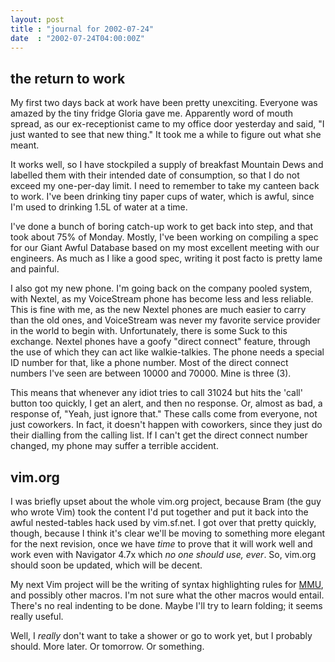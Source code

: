 ```yaml
---
layout: post
title : "journal for 2002-07-24"
date  : "2002-07-24T04:00:00Z"
---
```

## the return to work

My first two days back at work have been pretty unexciting.  Everyone was amazed by the tiny fridge Gloria gave me.  Apparently word of mouth spread, as our ex-receptionist came to my office door yesterday and said, "I just wanted to see that new thing."  It took me a while to figure out what she meant.

It works well, so I have stockpiled a supply of breakfast Mountain Dews and labelled them with their intended date of consumption, so that I do not exceed my one-per-day limit.  I need to remember to take my canteen back to work. I've been drinking tiny paper cups of water, which is awful, since I'm used to drinking 1.5L of water at a time.

I've done a bunch of boring catch-up work to get back into step, and that took about 75% of Monday.  Mostly, I've been working on compiling a spec for our Giant Awful Database based on my most excellent meeting with our engineers.  As much as I like a good spec, writing it post facto is pretty lame and painful.

I also got my new phone.  I'm going back on the company pooled system, with Nextel, as my VoiceStream phone has become less and less reliable.  This is fine with me, as the new Nextel phones are much easier to carry than the old ones, and VoiceStream was never my favorite service provider in the world to begin with.  Unfortunately, there is some Suck to this exchange.  Nextel phones have a goofy "direct connect" feature, through the use of which they can act like walkie-talkies.  The phone needs a special ID number for that, like a phone number.  Most of the direct connect numbers I've seen are between 10000 and 70000.  Mine is three (3).

This means that whenever any idiot tries to call 31024 but hits the 'call' button too quickly, I get an alert, and then no response.  Or, almost as bad, a response of, "Yeah, just ignore that."  These calls come from everyone, not just coworkers.  In fact, it doesn't happen with coworkers, since they just do their dialling from the calling list.  If I can't get the direct connect number changed, my phone may suffer a terrible accident.

## vim.org

I was briefly upset about the whole vim.org project, because Bram (the guy who wrote Vim) took the content I'd put together and put it back into the awful nested-tables hack used by vim.sf.net.  I got over that pretty quickly, though, because I think it's clear we'll be moving to something more elegant for the next revision, once we have <em>time</em> to prove that it will work well and work even with Navigator 4.7x which <em>no one should use, ever</em>.  So, vim.org should soon be updated, which will be decent.

My next Vim project will be the writing of syntax highlighting rules for <a href='http://docs.collapsar.net/cobalt/'>MMU</a>, and possibly other macros. I'm not sure what the other macros would entail.  There's no real indenting to be done.  Maybe I'll try to learn folding;  it seems really useful.

Well, I <em>really</em> don't want to take a shower or go to work yet, but I probably should.  More later.  Or tomorrow.  Or something.

